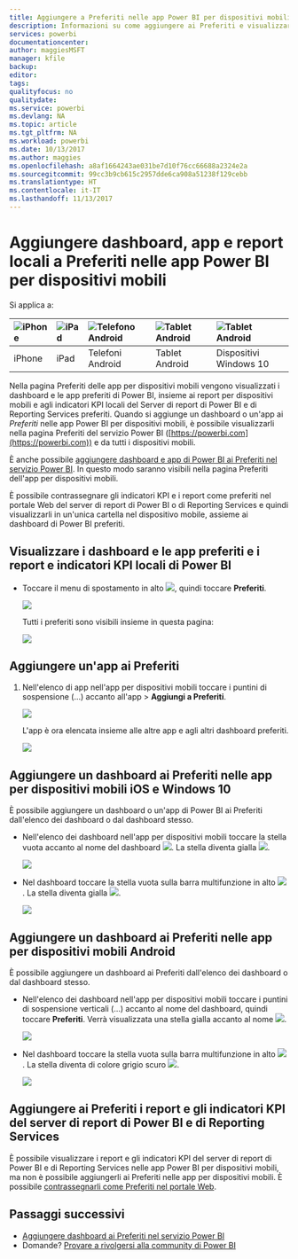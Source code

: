 ```yaml
---
title: Aggiungere a Preferiti nelle app Power BI per dispositivi mobili
description: Informazioni su come aggiungere ai Preferiti e visualizzare i dashboard, le app e i report preferiti di Power BI insieme ai report e agli indicatori KPI del server di report di Power BI e di Reporting Services nelle app per dispositivi mobili.
services: powerbi
documentationcenter: 
author: maggiesMSFT
manager: kfile
backup: 
editor: 
tags: 
qualityfocus: no
qualitydate: 
ms.service: powerbi
ms.devlang: NA
ms.topic: article
ms.tgt_pltfrm: NA
ms.workload: powerbi
ms.date: 10/13/2017
ms.author: maggies
ms.openlocfilehash: a8af1664243ae031be7d10f76cc66688a2324e2a
ms.sourcegitcommit: 99cc3b9cb615c2957dde6ca908a51238f129cebb
ms.translationtype: HT
ms.contentlocale: it-IT
ms.lasthandoff: 11/13/2017
---
```

# <a name="make-favorite-dashboards-apps-and-on-premises-reports-in-the-power-bi-mobile-apps"></a>Aggiungere dashboard, app e report locali a Preferiti nelle app Power BI per dispositivi mobili
Si applica a:

| ![iPhone](media/mobile-apps-favorites/iphone-logo-50-px.png) | ![iPad](media/mobile-apps-favorites/ipad-logo-50-px.png) | ![Telefono Android](media/mobile-apps-favorites/android-phone-logo-50-px.png) | ![Tablet Android](media/mobile-apps-favorites/android-tablet-logo-50-px.png) | ![Tablet Android](media/mobile-apps-favorites/win-10-logo-50-px.png) |
|:--- |:--- |:--- |:--- |:--- |
| iPhone |iPad |Telefoni Android |Tablet Android |Dispositivi Windows 10 |

Nella pagina Preferiti delle app per dispositivi mobili vengono visualizzati i dashboard e le app preferiti di Power BI, insieme ai report per dispositivi mobili e agli indicatori KPI locali del Server di report di Power BI e di Reporting Services preferiti. Quando si aggiunge un dashboard o un'app ai *Preferiti* nelle app Power BI per dispositivi mobili, è possibile visualizzarli nella pagina Preferiti del servizio Power BI ([https://powerbi.com](https://powerbi.com)) e da tutti i dispositivi mobili. 

È anche possibile [aggiungere dashboard e app di Power BI ai Preferiti nel servizio Power BI](service-dashboard-favorite.md). In questo modo saranno visibili nella pagina Preferiti dell'app per dispositivi mobili.

È possibile contrassegnare gli indicatori KPI e i report come preferiti nel portale Web del server di report di Power BI o di Reporting Services e quindi visualizzarli in un'unica cartella nel dispositivo mobile, assieme ai dashboard di Power BI preferiti.

## <a name="view-your-favorite-power-bi-dashboards-and-apps-and-on-premises-reports-and-kpis"></a>Visualizzare i dashboard e le app preferiti e i report e indicatori KPI locali di Power BI
* Toccare il menu di spostamento in alto ![](media/mobile-apps-favorites/power-bi-iphone-global-nav-button.png), quindi toccare **Preferiti**.
  
  ![](media/mobile-apps-favorites/power-bi-ipad-faves-pbi-report-server.png)
  
  Tutti i preferiti sono visibili insieme in questa pagina:
  
  ![](media/mobile-apps-favorites/power-bi-ipad-favorites.png)

## <a name="make-an-app-a-favorite"></a>Aggiungere un'app ai Preferiti
1. Nell'elenco di app nell'app per dispositivi mobili toccare i puntini di sospensione (...) accanto all'app > **Aggiungi a Preferiti**.
   
    ![](media/mobile-apps-favorites/power-bi-android-favorite-app-ellipsis.png)
   
    L'app è ora elencata insieme alle altre app e agli altri dashboard preferiti.
   
    ![](media/mobile-apps-favorites/power-bi-android-favorite-apps.png)

## <a name="make-a-dashboard-a-favorite-in-the-ios-and-windows-10-mobile-apps"></a>Aggiungere un dashboard ai Preferiti nelle app per dispositivi mobili iOS e Windows 10
È possibile aggiungere un dashboard o un'app di Power BI ai Preferiti dall'elenco dei dashboard o dal dashboard stesso.

* Nell'elenco dei dashboard nell'app per dispositivi mobili toccare la stella vuota accanto al nome del dashboard ![](media/mobile-apps-favorites/power-bi-mobile-not-favorite-icon.png). La stella diventa gialla ![](media/mobile-apps-favorites/power-bi-mobile-yes-favorite-icon.png).
  
    ![](media/mobile-apps-favorites/power-bi-mobile-make-dashboard-favorite.png)
* Nel dashboard toccare la stella vuota sulla barra multifunzione in alto ![](media/mobile-apps-favorites/power-bi-mobile-not-favorite-icon.png). La stella diventa gialla ![](media/mobile-apps-favorites/power-bi-mobile-yes-favorite-icon.png).
  
    ![](media/mobile-apps-favorites/power-bi-mobile-favorite-selected.png)

## <a name="make-a-dashboard-a-favorite-in-the-android-mobile-apps"></a>Aggiungere un dashboard ai Preferiti nelle app per dispositivi mobili Android
È possibile aggiungere un dashboard ai Preferiti dall'elenco dei dashboard o dal dashboard stesso.

* Nell'elenco dei dashboard nell'app per dispositivi mobili toccare i puntini di sospensione verticali (...) accanto al nome del dashboard, quindi toccare **Preferiti**. Verrà visualizzata una stella gialla accanto al nome ![](media/mobile-apps-favorites/power-bi-mobile-yes-favorite-icon.png).
  
    ![](media/mobile-apps-favorites/power-bi-android-make-favorite.png)
* Nel dashboard toccare la stella vuota sulla barra multifunzione in alto ![](media/mobile-apps-favorites/power-bi-mobile-not-favorite-icon.png). La stella diventa di colore grigio scuro ![](media/mobile-apps-favorites/power-bi-android-favorite-icon.png).
  
    ![](media/mobile-apps-favorites/power-bi-android-favorite-in-dashboard.png)

## <a name="make-favorite-power-bi-report-server-and-reporting-services-reports-and-kpis"></a>Aggiungere ai Preferiti i report e gli indicatori KPI del server di report di Power BI e di Reporting Services
È possibile visualizzare i report e gli indicatori KPI del server di report di Power BI e di Reporting Services nelle app Power BI per dispositivi mobili, ma non è possibile aggiungerli ai Preferiti nelle app per dispositivi mobili. È possibile [contrassegnarli come Preferiti nel portale Web](report-server/getting-around.md#tag-your-favorite-reports-and-kpis). 

## <a name="next-steps"></a>Passaggi successivi
* [Aggiungere dashboard ai Preferiti nel servizio Power BI](service-dashboard-favorite.md) 
* Domande? [Provare a rivolgersi alla community di Power BI](http://community.powerbi.com/)

